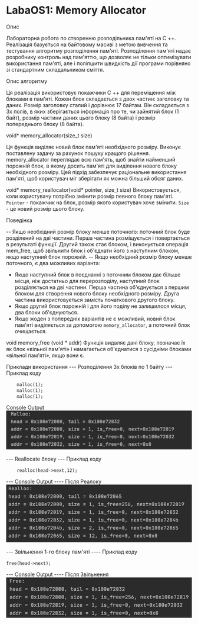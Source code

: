 # LabaOS1: Memory Allocator
Опиc

Лабораторна робота по створенню розподільника пам'яті на С ++.
Реалізація базується на байтовому масиві з метою вивчення та тестування алгоритму розподілення пам'яті.
Розподілення пам'яті надає розробнику контроль над пам'яттю, що дозволяє не тільки оптимізувати використання пам'яті,
але і поліпшити швидкість дії програми порівняно зі стандартним складальником сміття.

Опис алгоритму

Ця реалізація використовує покажчики C ++ для переміщення між блоками в пам'яті.
Кожен блок складається з двох частин: заголовку та даних.
Розмір заголовку сталий і дорівнює 17 байтам.
Він складається з 3х полів, в яких зберігається інформація про те, чи зайнятий блок (1 байт),
розмір частини даних цього блоку (8 байта) і розмір попереднього блоку (8 байта).

void* memory_allocator(size_t size)

Ця функція виділяє новий блок пам'яті необхідного розміру.
Виконує поставлену задачу за рахунок пошуку кращого рішення.
memory_allocator переглядає всю пам'ять, щоб знайти найменший порожній блок, 
в якому досить пам'яті для виділення нового блоку необхідного розміру.
Цей підхід забезпечує раціональне використання пам'яті,
щоб користувач міг зберігати як можна більший обсяг даних.

void* memory_reallocator(void* pointer, size_t size)
Використовується, коли користувачу потрібно змінити розмір певного блоку пам'яті.
`Pointer` - покажчик на блок, розмір якого користувач хоче змінити.
`Size` - це новий розмір цього блоку.

Поведінка

-- Якщо необхідний розмір блоку менше поточного:
поточний блок буде розділений на дві частини.
Перша частина розміщується і повертається в результаті функції.
Другий також стає блоком, і виконується операція mem_free,
щоб звільнити блок і об'єднати його з наступним блоком, якщо наступний блок порожній.
-- Якщо необхідний розмір блоку менше поточного, є два можливих варіанта:
- Якщо наступний блок в поєднанні з поточним блоком дає більше місця,
 ніж достатньо для перерозподілу, наступний блок розділяється на дві частини.
  Перша частина об'єднується з першим блоком для створення нового блоку необхідного розміру. Друга частина використовується замість початкового другого блоку.
- Якщо другий блок порожній і для його поділу не залишилося місця, два блоки об'єднуються.
- Якщо жоден з попередніх варіантів не є можливий,
новий блок пам'яті виділяється за допомогою `memory_allocator`, а поточний блок очищається.

void memory_free (void * addr)
Функція видаляє дані блоку, позначає їх як блок «вільної пам'яті» і
намагається об'єднатися з сусідніми блоками «вільної пам'яті», якщо вони є.

Приклади використання
--- Розподілення 3х блоків по 1 байту ---
Приклад коду
```
    malloc(1);
    malloc(1);
    malloc(1);
```
Console Output
![Allocate 15 bytes](malloc.png)

--- Reallocate блоку ---
Приклад коду
```
    realloc(head->next,12);
```
--- Console Output
---- Після Реалоку
![Realocate memory](realloc.png)

--- Звільнення 1-го блоку пам'яті
---- Приклад коду
```
free(head->next);
```
--- Console Output
---- Після Звільнення
![Free Memory](free.png)
